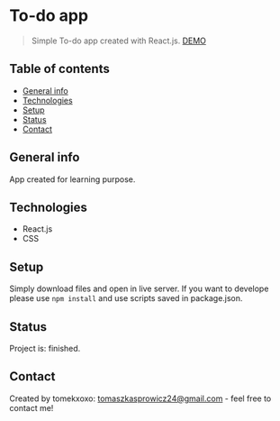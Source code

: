 # To-do app
> Simple To-do app created with React.js.
>[DEMO](https://tomekxoxo.github.io/to-do-react/)

## Table of contents
* [General info](#general-info)
* [Technologies](#technologies)
* [Setup](#setup)
* [Status](#status)
* [Contact](#contact)

## General info
App created for learning purpose.

## Technologies
* React.js
* CSS

## Setup
Simply download files and open in live server.
If you want to develope please use `npm install` and use scripts saved in package.json.

## Status
Project is: finished.

## Contact
Created by tomekxoxo: <tomaszkasprowicz24@gmail.com> - feel free to contact me!
